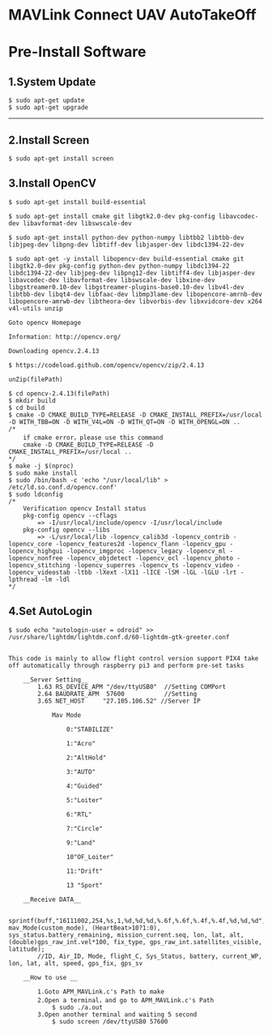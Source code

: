 # MAVLink Connect UAV AutoTakeOff

# Pre-Install Software

## 1.__System Update__
	$ sudo apt-get update
	$ sudo apt-get upgrade

***

## 2.__Install Screen__
	$ sudo apt-get install screen
	
## 3.__Install OpenCV__
	$ sudo apt-get install build-essential

	$ sudo apt-get install cmake git libgtk2.0-dev pkg-config libavcodec-dev libavformat-dev libswscale-dev

	$ sudo apt-get install python-dev python-numpy libtbb2 libtbb-dev libjpeg-dev libpng-dev libtiff-dev libjasper-dev libdc1394-22-dev

	$ sudo apt-get -y install libopencv-dev build-essential cmake git libgtk2.0-dev pkg-config python-dev python-numpy libdc1394-22 libdc1394-22-dev libjpeg-dev libpng12-dev libtiff4-dev libjasper-dev libavcodec-dev libavformat-dev libswscale-dev libxine-dev libgstreamer0.10-dev libgstreamer-plugins-base0.10-dev libv4l-dev libtbb-dev libqt4-dev libfaac-dev libmp3lame-dev libopencore-amrnb-dev libopencore-amrwb-dev libtheora-dev libvorbis-dev libxvidcore-dev x264 v4l-utils unzip

	Goto opencv Homepage

	Information: http://opencv.org/

	Downloading opencv.2.4.13

	$ https://codeload.github.com/opencv/opencv/zip/2.4.13
	
	unZip(filePath)

	$ cd opencv-2.4.13(filePath)
	$ mkdir build
	$ cd build
	$ cmake -D CMAKE_BUILD_TYPE=RELEASE -D CMAKE_INSTALL_PREFIX=/usr/local -D WITH_TBB=ON -D WITH_V4L=ON -D WITH_QT=ON -D WITH_OPENGL=ON ..
	/* 
		if cmake error，please use this command
		cmake -D CMAKE_BUILD_TYPE=RELEASE -D CMAKE_INSTALL_PREFIX=/usr/local ..
	*/
	$ make -j $(nproc)
	$ sudo make install
	$ sudo /bin/bash -c 'echo "/usr/local/lib" > /etc/ld.so.conf.d/opencv.conf'
	$ sudo ldconfig
	/* 
		Verification opencv Install status
		pkg-config opencv --cflags
			=> -I/usr/local/include/opencv -I/usr/local/include  
	 	pkg-config opencv --libs
	 		=> -L/usr/local/lib -lopencv_calib3d -lopencv_contrib -lopencv_core -lopencv_features2d -lopencv_flann -lopencv_gpu -lopencv_highgui -lopencv_imgproc -lopencv_legacy -lopencv_ml -lopencv_nonfree -lopencv_objdetect -lopencv_ocl -lopencv_photo -lopencv_stitching -lopencv_superres -lopencv_ts -lopencv_video -lopencv_videostab -ltbb -lXext -lX11 -lICE -lSM -lGL -lGLU -lrt -lpthread -lm -ldl 
	*/

## 4.__Set AutoLogin__
	$ sudo echo "autologin-user = odroid" >> /usr/share/lightdm/lightdm.conf.d/60-lightdm-gtk-greeter.conf


	This code is mainly to allow flight control version support PIX4 take off automatically through raspberry pi3 and perform pre-set tasks
		
		__Server Setting__
			1.63 RS_DEVICE_APM "/dev/ttyUSB0"  //Setting COMPort
			2.64 BAUDRATE_APM  57600           //Setting 
			3.65 NET_HOST	  "27.105.106.52" //Server IP 

				Mav Mode

					0:"STABILIZE"

					1:"Acro"

					2:"AltHold"

					3:"AUTO"
			
					4:"Guided"

					5:"Loiter"

					6:"RTL"

					7:"Circle"

					9:"Land"

					10"OF_Loiter"

					11:"Drift"

					13 "Sport"

		__Receive DATA__

			sprintf(buff,"16111002,254,%s,1,%d,%d,%d,%.6f,%.6f,%.4f,%.4f,%d,%d,%d", mav_Mode(custom_mode), (HeartBeat>10?1:0), sys_status.battery_remaining, mission_current.seq, lon, lat, alt, (double)gps_raw_int.vel*100, fix_type, gps_raw_int.satellites_visible, latitude);
		    //ID, Air_ID, Mode, flight_C, Sys_Status, battery, current_WP, lon, lat, alt, speed, gps_fix, gps_sv

		__How to use __

			1.Goto APM_MAVLink.c's Path to make
			2.Open a terminal，and go to APM_MAVLink.c's Path
				$ sudo ./a.out
			3.Open another terminal and waiting 5 second 
				$ sudo screen /dev/ttyUSB0 57600

